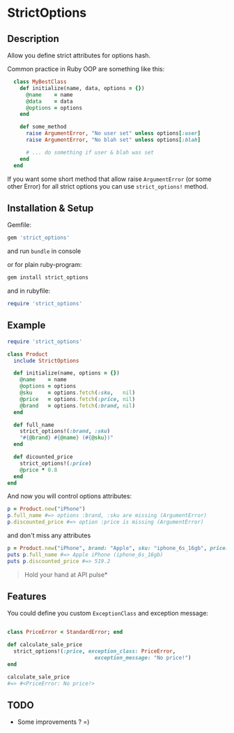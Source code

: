 # StrictOptions

## Description

Allow you define strict attributes for options hash.

Common practice in Ruby OOP are something like this:

```ruby
  class MyBestClass
    def initialize(name, data, options = {})
      @name    = name
      @data    = data
      @options = options
    end

    def some_method
      raise ArgumentError, "No user set" unless options[:user]
      raise ArgumentError, "No blah set" unless options[:blah]

      # ... do something if user & blah was set
    end
  end
```

If you want some short method that allow raise `ArgumentError` (or some other Error) for all strict options you can use `strict_options!` method.

## Installation & Setup

Gemfile:
```ruby
gem 'strict_options'
```
and run `bundle` in console

or for plain ruby-program:

```ruby
gem install strict_options
```
and in rubyfile:

```ruby
require 'strict_options'
```

## Example

```ruby
require 'strict_options'

class Product
  include StrictOptions

  def initialize(name, options = {})
    @name    = name
    @options = options
    @sku     = options.fetch(:sku,   nil)
    @price   = options.fetch(:price, nil)
    @brand   = options.fetch(:brand, nil)
  end

  def full_name
    strict_options!(:brand, :sku)
    "#{@brand} #{@name} (#{@sku})"
  end

  def dicounted_price
    strict_options!(:price)
    @price * 0.8
  end
end

```
And now you will control options attributes:

```ruby
p = Product.new("iPhone")
p.full_name #=> options :brand, :sku are missing (ArgumentError)
p.discounted_price #=> option :price is missing (ArgumentError)
```
and don't miss any attributes
```ruby
p = Product.new("iPhone", brand: "Apple", sku: "iphone_6s_16gb", price: 649)
puts p.full_name #=> Apple iPhone (iphone_6s_16gb)
puts p.discounted_price #=> 519.2
```

>Hold your hand at API pulse*

## Features

You could define you custom `ExceptionClass` and exception message:
```ruby

class PriceError < StandardError; end

def calculate_sale_price
  strict_options!(:price, exception_class: PriceError,
                            exception_message: "No price!")
end

calculate_sale_price
#=> #<PriceError: No price!>
```

## TODO
* Some improvements ? =)
